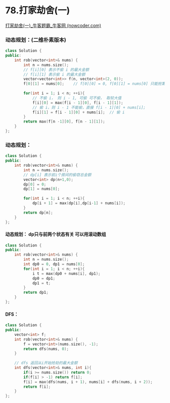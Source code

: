 # 78.打家劫舍(一)

[打家劫舍(一)_牛客题霸_牛客网 (nowcoder.com)](https://www.nowcoder.com/practice/c5fbf7325fbd4c0ea3d0c3ea6bc6cc79?tpId=295&tags=&title=&difficulty=0&judgeStatus=0&rp=0&sourceUrl=%2Fexam%2Foj)



### 动态规划：(二维朴素版本)

```c++
class Solution {
public:
    int rob(vector<int>& nums) {
        int n = nums.size();
        // f[i][0] 表示不偷 i 的最大金额
        // f[i][1] 表示偷 i 的最大金额
        vector<vector<int>> f(n, vector<int>(2, 0));
        f[0][1] = nums[0];    // f[0][0] = 0, f[0][1] = nums[0] 只能抢第一家
        
        for(int i = 1; i < n; ++i){
            // 不偷 i， 则 i - 1, 可偷 可不偷， 取较大值
            f[i][0] = max(f[i - 1][0], f[i - 1][1]);
            // 偷 i，则 i - 1 不能偷，直接 f[i - 1][0] + nums[i];
            f[i][1] = f[i - 1][0] + nums[i];  // 偷 i
        }
        return max(f[n -1][0], f[n - 1][1]);
    }
};
```



### 动态规划：

```c++
class Solution {
public:
    int rob(vector<int>& nums) {
        int n = nums.size();
        // dp[i] 表示前i个房间的偷窃总金额
        vector<int> dp(n+1,0);
        dp[0] = 0;
        dp[1] = nums[0];
        
        for(int i = 1; i < n; ++i){
            dp[i + 1] = max(dp[i],dp[i-1] + nums[i]);
        }
        return dp[n];
    }
};
```



#### 动态规划： dp只与前两个状态有关 可以用滚动数组

```c++
class Solution {
public:
    int rob(vector<int>& nums) {
        int n = nums.size();
        int dp0 = 0, dp1 = nums[0];
        for(int i = 1; i < n; ++i){
            i t = max(dp0 + nums[i], dp1);
            dp0 = dp1;
            dp1 = t;
        }
        return dp1;
    }
};
```



#### DFS：

```c++
class Solution {
public:
    vector<int> f;
    int rob(vector<int>& nums) {
        f = vector<int>(nums.size(), -1);
        return dfs(nums, 0);
    }
    
    // dfs 返回从i开始抢劫的最大金额
    int dfs(vector<int>& nums, int i){
        if(i >= nums.size()) return 0;
        if(f[i] > -1) return f[i];
        f[i] = max(dfs(nums, i + 1), nums[i] + dfs(nums, i + 2));
        return f[i];
    }
};
```

